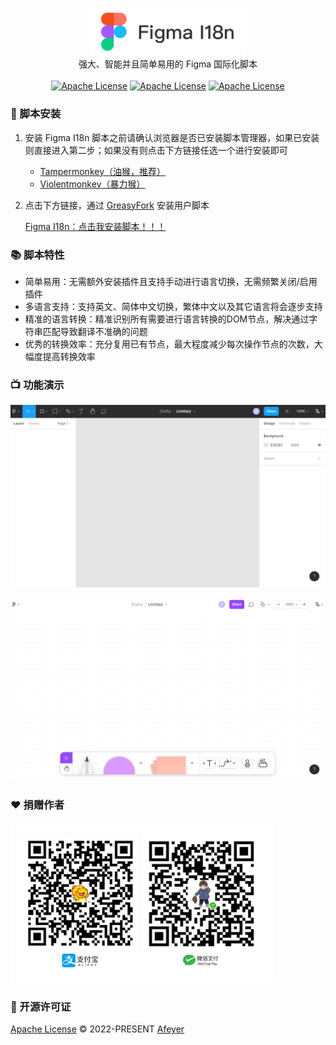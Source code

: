 <p align="center">
  <img width="250" src="./docs/figma-i18n-logo.png" alt="i18n.js">
  <br>
  强大、智能并且简单易用的 Figma 国际化脚本
  <br>
  <br>
  <a href="https://svelte.dev/"><img src="https://img.shields.io/:Svelte-3.0.0-green.svg" alt="Apache License"></a>
  <a href="https://www.typescriptlang.org/"><img src="https://img.shields.io/:TypeScript-4.0.0-yellow.svg" alt="Apache License"></a>
  <a href="https://github.com/NICEXAI/figma-i18n/blob/main/LICENSE"><img src="https://img.shields.io/:License-Apache-blue.svg" alt="Apache License"></a>
</p>


### 💽 脚本安装

1. 安装 Figma I18n 脚本之前请确认浏览器是否已安装脚本管理器，如果已安装则直接进入第二步；如果没有则点击下方链接任选一个进行安装即可
   
   * [Tampermonkey（油猴，推荐）](https://www.tampermonkey.net/)
   * [Violentmonkey（暴力猴）](https://violentmonkey.github.io/get-it/)
  
2. 点击下方链接，通过 [GreasyFork](https://greasyfork.org/zh-CN) 安装用户脚本
   
   [Figma I18n：点击我安装脚本！！！](https://greasyfork.org/zh-CN/scripts/440348-figma-i18n)

### 📚 脚本特性

* 简单易用：无需额外安装插件且支持手动进行语言切换，无需频繁关闭/启用插件
* 多语言支持：支持英文、简体中文切换，繁体中文以及其它语言将会逐步支持
* 精准的语言转换：精准识别所有需要进行语言转换的DOM节点，解决通过字符串匹配导致翻译不准确的问题
* 优秀的转换效率：充分复用已有节点，最大程度减少每次操作节点的次数，大幅度提高转换效率
  
### 📺 功能演示

![Fiama I18n 脚本演示](./docs/figma-i18n-dark.gif)

![Fiama I18n 脚本演示](./docs/figma-i18n-light.gif)

### ❤️ 捐赠作者

<img width="420" src="./docs/payment.png" />

### 📄 开源许可证

[Apache License](https://github.com/NICEXAI/figma-i18n/blob/main/LICENSE) © 2022-PRESENT [Afeyer](https://github.com/NICEXAI)